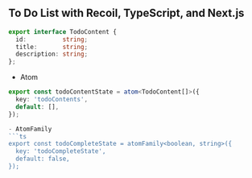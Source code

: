 ## To Do List with Recoil, TypeScript, and Next.js

```ts
export interface TodoContent {
  id:          string;
  title:       string;
  description: string;
};

```

- Atom
```ts
export const todoContentState = atom<TodoContent[]>({
  key: 'todoContents',
  default: [],
});

- AtomFamily
```ts
export const todoCompleteState = atomFamily<boolean, string>({
  key: 'todoCompleteState',
  default: false,
});
```
```


